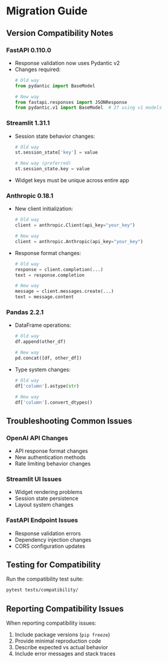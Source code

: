 # Migration Guide

## Version Compatibility Notes

### FastAPI 0.110.0
- Response validation now uses Pydantic v2
- Changes required:
  ```python
  # Old way
  from pydantic import BaseModel
  
  # New way
  from fastapi.responses import JSONResponse
  from pydantic.v1 import BaseModel  # If using v1 models
  ```

### Streamlit 1.31.1
- Session state behavior changes:
  ```python
  # Old way
  st.session_state['key'] = value
  
  # New way (preferred)
  st.session_state.key = value
  ```
- Widget keys must be unique across entire app

### Anthropic 0.18.1
- New client initialization:
  ```python
  # Old way
  client = anthropic.Client(api_key="your_key")
  
  # New way
  client = anthropic.Anthropic(api_key="your_key")
  ```
- Response format changes:
  ```python
  # Old way
  response = client.completion(...)
  text = response.completion
  
  # New way
  message = client.messages.create(...)
  text = message.content
  ```

### Pandas 2.2.1
- DataFrame operations:
  ```python
  # Old way
  df.append(other_df)
  
  # New way
  pd.concat([df, other_df])
  ```
- Type system changes:
  ```python
  # Old way
  df['column'].astype(str)
  
  # New way
  df['column'].convert_dtypes()
  ```

## Troubleshooting Common Issues

### OpenAI API Changes
- API response format changes
- New authentication methods
- Rate limiting behavior changes

### Streamlit UI Issues
- Widget rendering problems
- Session state persistence
- Layout system changes

### FastAPI Endpoint Issues
- Response validation errors
- Dependency injection changes
- CORS configuration updates

## Testing for Compatibility

Run the compatibility test suite:
```bash
pytest tests/compatibility/
```

## Reporting Compatibility Issues

When reporting compatibility issues:
1. Include package versions (`pip freeze`)
2. Provide minimal reproduction code
3. Describe expected vs actual behavior
4. Include error messages and stack traces 
